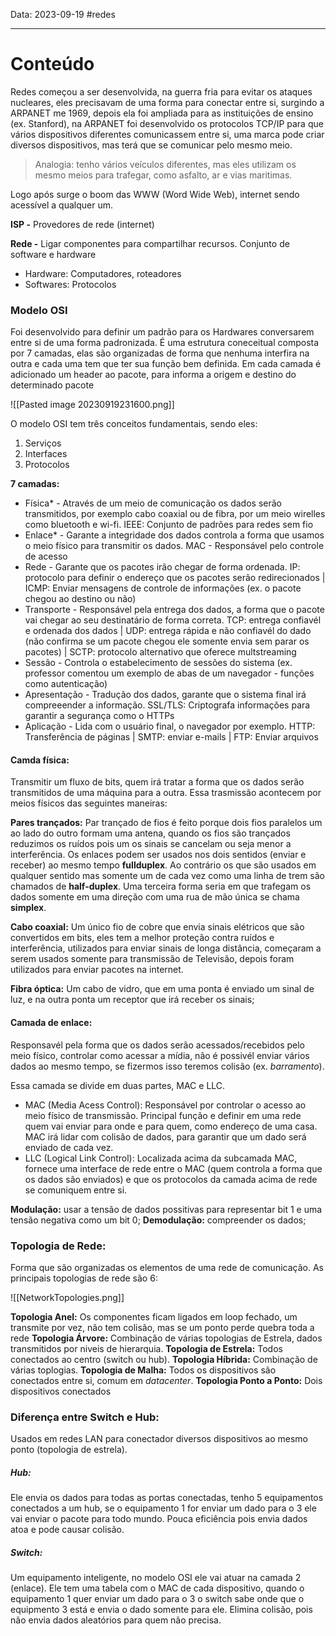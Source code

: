 Data: 2023-09-19
#redes

---

# Conteúdo

Redes começou a ser desenvolvida, na guerra fria para evitar os ataques nucleares, eles precisavam de uma forma para conectar entre si, surgindo a ARPANET me 1969, depois ela foi ampliada para as instituições de ensino (ex. Stanford), na ARPANET foi desenvolvido os protocolos TCP/IP para que vários dispositivos diferentes comunicassem entre si, uma marca pode criar diversos dispositivos, mas terá que se comunicar pelo mesmo meio.

> Analogia: tenho vários veículos diferentes, mas eles utilizam os mesmo meios para trafegar, como asfalto, ar e vias maritimas.

Logo após surge o boom das WWW (Word Wide Web), internet sendo acessível a qualquer um.

**ISP -** Provedores de rede (internet)

**Rede -** Ligar componentes para compartilhar recursos. Conjunto de software e hardware
+ Hardware: Computadores, roteadores
+ Softwares: Protocolos

### Modelo OSI
Foi desenvolvido para definir um padrão para os Hardwares conversarem entre si de uma forma padronizada. É uma estrutura coneceitual composta por 7 camadas, elas são organizadas de forma que nenhuma interfira na outra e cada uma tem que ter sua função bem definida. Em cada camada é adicionado um header ao pacote, para informa a origem e destino do determinado pacote

![[Pasted image 20230919231600.png]]

O modelo OSI tem três conceitos fundamentais, sendo eles:
1. Serviços
2. Interfaces
3. Protocolos

**7 camadas:**
- Física* - Através de um meio de comunicação os dados serão transmitidos, por exemplo cabo coaxial ou de fibra, por um meio wirelles como bluetooth e wi-fi. IEEE: Conjunto de padrões para redes sem fio
- Enlace* - Garante a integridade dos dados controla a forma que usamos o meio físico para transmitir os dados. MAC - Responsável pelo controle de acesso
- Rede - Garante que os pacotes irão chegar de forma ordenada. IP: protocolo para definir o endereço que os pacotes serão redirecionados | ICMP: Enviar mensagens de controle de informações (ex. o pacote chegou ao destino ou não)
- Transporte - Responsável pela entrega dos dados, a forma que o pacote vai chegar ao seu destinatário de forma correta. TCP: entrega confiavél e ordenada dos dados | UDP: entrega rápida e não confiavél do dado (não confirma se um pacote chegou ele somente envia sem parar os pacotes) | SCTP: protocolo alternativo que oferece multstreaming
- Sessão - Controla o estabelecimento de sessões do sistema (ex. professor comentou um exemplo de abas de um navegador - funções como autenticação)
- Apresentação - Tradução dos dados, garante que o sistema final irá compreeender a informação. SSL/TLS: Criptografa informações para garantir a segurança como o HTTPs
- Aplicação - Lida com o usuário final, o navegador por exemplo. HTTP: Transferência de páginas | SMTP: enviar e-mails | FTP: Enviar arquivos

#### Camda física:
Transmitir um fluxo de bits, quem irá tratar a forma que os dados serão transmitidos de uma máquina para a outra. Essa trasmissão acontecem por meios físicos das seguintes maneiras:

**Pares trançados:** Par trançado de fios é feito porque dois fios paralelos um ao lado do outro formam uma antena, quando os fios são trançados reduzimos os ruídos pois um os sinais se cancelam ou seja menor a interferência.
Os enlaces podem ser usados nos dois sentidos (enviar e receber) ao mesmo tempo **fullduplex**. Ao contrário os que são usados em qualquer sentido mas somente um de cada vez como uma linha de trem são chamados de **half-duplex**. Uma terceira forma seria em que trafegam os dados somente em uma direção com uma rua de mão única se chama **simplex**.

**Cabo coaxial:** Um único fio de cobre que envia sinais elétricos que são convertidos em bits, eles tem a melhor proteção contra ruídos e interferência, utilizados para enviar sinais de longa distância, começaram a serem usados somente para transmissão de Televisão, depois foram utilizados para enviar pacotes na internet.

**Fibra óptica:** Um cabo de vidro, que em uma ponta é enviado um sinal de luz, e na outra ponta um receptor que irá receber os sinais;

#### Camada de enlace:
Responsavél pela forma que os dados serão acessados/recebidos pelo meio físico, controlar como acessar a mídia, não é possivél enviar vários dados ao mesmo tempo, se fizermos isso teremos colisão (ex. *barramento*).

Essa camada se divide em duas partes, MAC e LLC.
+ MAC (Media Acess Control):
	Responsável por controlar o acesso ao meio físico de transmissão. Principal função e definir em uma rede quem vai enviar para onde e para quem, como endereço de uma casa.
	MAC irá lidar com colisão de dados, para garantir que um dado será enviado de cada vez.
+ LLC (Logical Link Control):
	Localizada acima da subcamada MAC, fornece uma interface de rede entre o MAC (quem controla a forma que os dados são enviados) e que os protocolos da camada acima de rede se comuniquem entre si.

**Modulação:** usar a tensão de dados possitivas para representar bit 1 e uma tensão negativa como um bit 0;
**Demodulação:** compreender os dados;

### Topologia de Rede:
Forma que são organizadas os elementos de uma rede de comunicação. As principais topologias de rede são 6:

![[NetworkTopologies.png]]

**Topologia Anel:** Os componentes ficam ligados em loop fechado, um transmite por vez, não tem colisão, mas se um ponto perde quebra toda a rede
**Topologia Árvore:** Combinação de várias topologias de Estrela, dados transmitidos por niveis de hierarquia.
**Topologia de Estrela:** Todos conectados ao centro (switch ou hub).
**Topologia Híbrida:** Combinação de várias toplogias.
**Topologia de Malha:** Todos os dispositivos são conectados entre si, comum em *datacenter*.
**Topologia Ponto a Ponto:** Dois dispositivos conectados

### Diferença entre Switch e Hub:
Usados em redes LAN para conectador diversos dispositivos ao mesmo ponto (topologia de estrela).

##### Hub:
Ele envia os dados para todas as portas conectadas, tenho 5 equipamentos conectados a um hub, se o equipamento 1 for enviar um dado para o 3 ele vai enviar o pacote para todo mundo. Pouca eficiência pois envia dados atoa e pode causar colisão.

##### Switch:
Um equipamento inteligente, no modelo OSI ele vai atuar na camada 2 (enlace). Ele tem uma tabela com o MAC de cada dispositivo, quando o equipamento 1 quer enviar um dado para o 3 o switch sabe onde que o equipmento 3 está e envia o dado somente para ele. Elimina colisão, pois não envia dados aleatórios para quem não precisa.